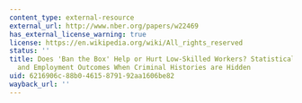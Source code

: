 ```yaml
---
content_type: external-resource
external_url: http://www.nber.org/papers/w22469
has_external_license_warning: true
license: https://en.wikipedia.org/wiki/All_rights_reserved
status: ''
title: Does 'Ban the Box' Help or Hurt Low-Skilled Workers? Statistical Discrimination
  and Employment Outcomes When Criminal Histories are Hidden
uid: 6216906c-88b0-4615-8791-92aa1606be82
wayback_url: ''
---
```

